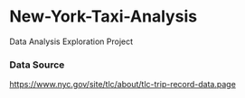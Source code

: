 # New-York-Taxi-Analysis
Data Analysis Exploration Project 
### Data Source 
https://www.nyc.gov/site/tlc/about/tlc-trip-record-data.page
